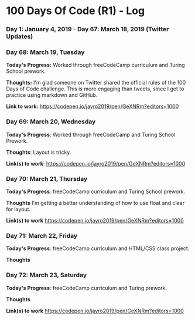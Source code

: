 # 100 Days Of Code (R1) - Log

### Day 1: January 4, 2019 - Day 67: March 18, 2019 (Twitter Updates)

### Day 68: March 19, Tuesday

**Today's Progress:** Worked through freeCodeCamp curriculum and Turing School prework.

**Thoughts:** I'm glad someone on Twitter shared the official rules of the 100 Days of Code challenge. This is more engaging than tweets, since I get to practice using markdown and GitHub.

**Link to work:**
https://codepen.io/jayro2019/pen/GeXNRm?editors=1000

### Day 69: March 20, Wednesday

**Today's Progress**: Worked through freeCodeCamp and Turing School Prework.

**Thoughts**: Layout is tricky.

**Link(s) to work**: 
https://codepen.io/jayro2019/pen/GeXNRm?editors=1000

### Day 70: March 21, Thursday

**Today's Progress**: freeCodeCamp curriculum and Turing School prework.

**Thoughts** I'm getting a better understanding of how to use float and clear for layout.

**Link(s) to work**
https://codepen.io/jayro2019/pen/GeXNRm?editors=1000

### Day 71: March 22, Friday

**Today's Progress**: freeCodeCamp curriculum and HTML/CSS class project.

**Thoughts** 

### Day 72: March 23, Saturday

**Today's Progress**: freeCodeCamp curriculum and Turing prework.

**Thoughts**

**Link(s) to work**
https://codepen.io/jayro2019/pen/GeXNRm?editors=1000
